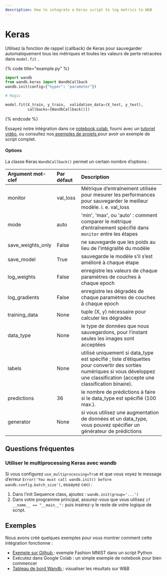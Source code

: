 ```yaml
---
description: How to integrate a Keras script to log metrics to W&B
---
```


# Keras

Utilisez la fonction de rappel \(callback\) de Keras pour sauvegarder automatiquement tous les métriques et toutes les valeurs de perte retracées dans `model.fit` .

{% code title="example.py" %}
```python
import wandb
from wandb.keras import WandbCallback
wandb.init(config={"hyper": "parameter"})

# Magic

model.fit(X_train, y_train,  validation_data=(X_test, y_test),
          callbacks=[WandbCallback()])
```
{% endcode %}

 Essayez notre intégration dans ce [notebook colab](https://colab.research.google.com/github/wandb/examples/blob/master/colabs/keras/Simple_Keras_Integration.ipynb), fourni avec un [tutoriel vidéo](https://www.youtube.com/watch?v=Bsudo7jbMow&ab_channel=Weights%26Biases), ou consultez nos[ exemples de projets ](https://docs.wandb.ai/v/fr/examples)pour avoir un exemple de script complet.   


#### Options

La classe Keras `WandbCallback()` permet un certain nombre d’options :

| Argument mot-clef | Par défaut | Description |
| :--- | :--- | :--- |
| monitor | val\_loss | Métrique d’entraînement utilisée pour mesurer les performances pour sauvegarder le meilleur modèle. i. e. val\_loss |
| mode | auto | 'min', 'max', ou 'auto' : comment comparer le métrique d’entraînement spécifié dans `monitor` entre les étapes |
| save\_weights\_only | False | ne sauvegarde que les poids au lieu de l’intégralité du modèle |
| save\_model | True | sauvegarde le modèle s’il s’est amélioré à chaque étape |
| log\_weights | False | enregistre les valeurs de chaque paramètres de couches à chaque epoch |
| log\_gradients | False | enregistre les dégradés de chaque paramètres de couches à chaque epoch |
| training\_data | None | tuple \(X, y\) nécessaire pour calculer les dégradés |
| data\_type | None | le type de données que nous sauvegardons, pour l’instant seules les images sont acceptées |
| labels | None | utilisé uniquement si data\_type est spécifié ; liste d’étiquettes pour convertir des sorties numériques si vous développez une classification \(accepte une classification binaire\). |
| predictions | 36 | le nombre de prédictions à faire si le data\_type est spécifié \(100 max.\). |
| generator | None | si vous utilisez une augmentation de données et un data\_type, vous pouvez spécifier un générateur de prédictions |

## Questions fréquentes

### Utiliser le multiprocessing Keras avec wandb

Si vous configurez `use_multiprocessing=Tru`e et que vous voyez le message d’erreur `Error('You must call wandb.init() before wandb.config.batch_size')`, essayez ceci :

1. Dans l’init Sequence class, ajoutez : `wandb.init(group='...')` 
2. Dans votre programme principal, assurez-vous que vous utilisez  `if __name__ == "__main__":` puis insérez-y le reste de votre logique de script.

## Exemples

Nous avons créé quelques exemples pour vous montrer comment cette intégration fonctionne :

*  [Exemple sur Github ](https://github.com/wandb/examples/blob/master/examples/keras/keras-cnn-fashion/train.py): exemple Fashion MNIST dans un script Python
* Exécutez dans Google Colab : un simple exemple de notebook pour bien commencer
* [Tableau de bord Wandb ](https://app.wandb.ai/wandb/keras-fashion-mnist/runs/5z1d85qs): visualiser les résultats sur W&B

